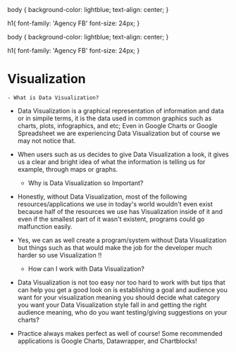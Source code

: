 <!DOCTYPE html>
<html>
<head>
body {
	background-color: lightblue;
	text-align: center;
}

h1{
	font-family: 'Agency FB'
	font-size: 24px;
}

body {
	background-color: lightblue;
	text-align: center;
}

h1{
	font-family: 'Agency FB'
	font-size: 24px;
}
</head>

<body>
    <h1>Visualization</h1>

	- What is Data Visualization?

- Data Visualization is a graphical representation of information and data or in simpile 
terms, it is the data used in common graphics such as charts, plots, infographics, and 
etc; Even in Google Charts or Google Spreadsheet we are experiencing Data Visualization 
but of course we may not notice that.

- When users such as us decides to give Data Visualization a look, it gives us a clear 
and bright idea of what the information is telling us for example, through maps or 
graphs.

	- Why is Data Visualization so Important?

- Honestly, without Data Visualization, most of the following resources/applications we 
use in today's world wouldn't even exist because half of the resources we use has 
Visualization inside of it and even if the smallest part of it wasn't existent, programs 
could go malfunction easily.

- Yes, we can as well create a program/system without Data Visualization but things such 
as that would make the job for the developer much harder so use Visualization !!

	- How can I work with Data Visualization?

- Data Visualization is not too easy nor too hard to work with but tips that can help you 
get a good look on is establishing a goal and audience you want for your visualization 
meaning you should decide what category you want your Data Visualization style fall in 
and getting the right audience meaning, who do you want testing/giving suggestions on 
your charts?

- Practice always makes perfect as well of course! Some recommended applications is Google
Charts, Datawrapper, and Chartblocks! 

</body>

</html>
